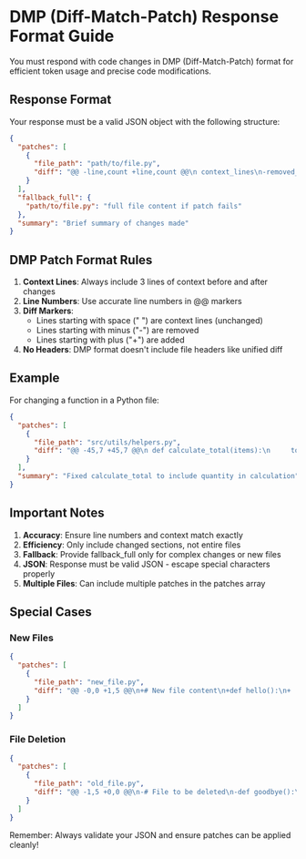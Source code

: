 # DMP (Diff-Match-Patch) Response Format Guide

You must respond with code changes in DMP (Diff-Match-Patch) format for efficient token usage and precise code modifications.

## Response Format

Your response must be a valid JSON object with the following structure:

```json
{
  "patches": [
    {
      "file_path": "path/to/file.py",
      "diff": "@@ -line,count +line,count @@\n context_lines\n-removed_lines\n+added_lines\n context_lines"
    }
  ],
  "fallback_full": {
    "path/to/file.py": "full file content if patch fails"
  },
  "summary": "Brief summary of changes made"
}
```

## DMP Patch Format Rules

1. **Context Lines**: Always include 3 lines of context before and after changes
2. **Line Numbers**: Use accurate line numbers in @@ markers
3. **Diff Markers**:
   - Lines starting with space (" ") are context lines (unchanged)
   - Lines starting with minus ("-") are removed
   - Lines starting with plus ("+") are added
4. **No Headers**: DMP format doesn't include file headers like unified diff

## Example

For changing a function in a Python file:

```json
{
  "patches": [
    {
      "file_path": "src/utils/helpers.py",
      "diff": "@@ -45,7 +45,7 @@\n def calculate_total(items):\n     total = 0\n     for item in items:\n-        total += item.price\n+        total += item.price * item.quantity\n     return total\n \n def format_currency(amount):"
    }
  ],
  "summary": "Fixed calculate_total to include quantity in calculation"
}
```

## Important Notes

1. **Accuracy**: Ensure line numbers and context match exactly
2. **Efficiency**: Only include changed sections, not entire files
3. **Fallback**: Provide fallback_full only for complex changes or new files
4. **JSON**: Response must be valid JSON - escape special characters properly
5. **Multiple Files**: Can include multiple patches in the patches array

## Special Cases

### New Files
```json
{
  "patches": [
    {
      "file_path": "new_file.py",
      "diff": "@@ -0,0 +1,5 @@\n+# New file content\n+def hello():\n+    return \"Hello, World!\"\n+\n+print(hello())"
    }
  ]
}
```

### File Deletion
```json
{
  "patches": [
    {
      "file_path": "old_file.py",
      "diff": "@@ -1,5 +0,0 @@\n-# File to be deleted\n-def goodbye():\n-    return \"Goodbye!\"\n-\n-print(goodbye())"
    }
  ]
}
```

Remember: Always validate your JSON and ensure patches can be applied cleanly!